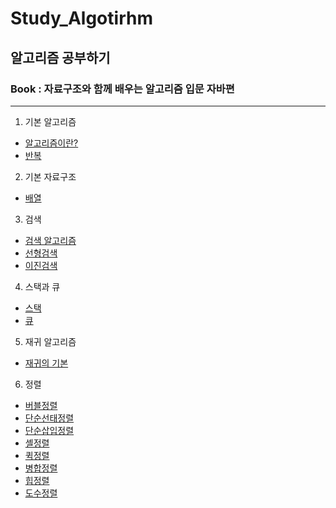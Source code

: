 # Study_Algotirhm
## 알고리즘 공부하기
### Book : 자료구조와 함께 배우는 알고리즘 입문 자바편

--- 

1. 기본 알고리즘
  - [알고리즘이란?](https://github.com/ulimy/Study_Algotirhm/blob/master/src/chap01/c01_1.java)
  - [반복](https://github.com/ulimy/Study_Algotirhm/blob/master/src/chap01/c01_2.java)
 
2. 기본 자료구조
  - [배열](https://github.com/ulimy/Study_Algotirhm/blob/master/src/chap02/c02_1.java)

3. 검색
  - [검색 알고리즘](https://github.com/ulimy/Study_Algotirhm/blob/master/src/chap03/c03_1.java)
  - [선형검색](https://github.com/ulimy/Study_Algotirhm/blob/master/src/chap03/c03_2.java)
  - [이진검색](https://github.com/ulimy/Study_Algotirhm/blob/master/src/chap03/c03_3.java)

4. 스택과 큐
  - [스택](https://github.com/ulimy/Study_Algotirhm/blob/master/src/chap04/c04_1.java)
  - [큐](https://github.com/ulimy/Study_Algotirhm/blob/master/src/chap04/c04_2.java)

5. 재귀 알고리즘
  - [재귀의 기본](https://github.com/ulimy/Study_Algotirhm/blob/master/src/chap05/c05_1.java)

6. 정렬
  - [버블정렬](https://github.com/ulimy/Study_Algotirhm/blob/master/src/chap06/c06_1.java)
  - [단순선태정렬](https://github.com/ulimy/Study_Algotirhm/blob/master/src/chap06/c06_2.java)
  - [단순삽입정렬](https://github.com/ulimy/Study_Algotirhm/blob/master/src/chap06/c06_3.java)
  - [셸정렬](https://github.com/ulimy/Study_Algotirhm/blob/master/src/chap06/c06_4.java)
  - [퀵정렬](https://github.com/ulimy/Study_Algotirhm/blob/master/src/chap06/c06_5.java)
  - [병합정렬](https://github.com/ulimy/Study_Algotirhm/blob/master/src/chap06/c06_6.java)
  - [힙정렬](https://github.com/ulimy/Study_Algotirhm/blob/master/src/chap06/c06_7.java)
  - [도수정렬](https://github.com/ulimy/Study_Algotirhm/blob/master/src/chap06/c06_8.java)
